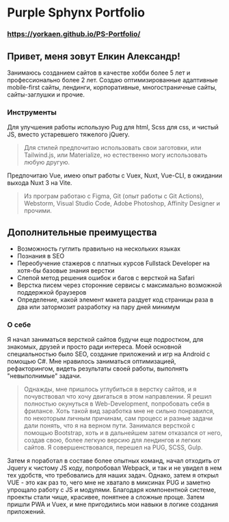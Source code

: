 # Purple Sphynx Portfolio

### https://yorkaen.github.io/PS-Portfolio/

## Привет, меня зовут Елкин Александр!

Занимаюсь созданием сайтов в качестве хобби более 5 лет и профессионально более 2 лет. Создаю оптимизированные адаптивные mobile-first сайты,  лендинги, корпоративные, многостраничные сайты, сайты-заглушки и прочие.

### Инструменты
Для улучшения работы использую Pug для html, Scss для css, и чистый JS, вместо устаревшего тяжелого jQuery.

>Для стилей предпочитаю использовать свои заготовки, или Tailwind.js, или Materialize, но естественно могу использовать любую другую.

Предпочитаю Vue, имею опыт работы с Vuex, Nuxt, Vue-CLI, в ожидании выхода Nuxt 3 на Vite.

>Из програм работаю с Figma, Git (опыт работы с Git Actions), Webstorm, Visual Studio Code, Adobe Photoshop, Affinity Designer и прочими.

## Дополнительные преимущества
+ Возможность гуглить правильно на нескольких языках
+ Познания в SEO
+ Переобучение стажеров с платных курсов Fullstack Developer на хотя-бы базовые знания верстки
+ Слепой метод решения ошибок и багов с версткой на Safari
+ Верстка писем через сторонние сервисы с максимально возможной поддержкой браузеров
+ Определение, какой элемент макета раздует код страницы раза в два или затормозит разработку на пару дней минимум


### О себе
Я начал заниматься версткой сайтов будучи еще подростком, для знакомых, друзей и просто ради интереса. Моей основной специальностью было SEO, создание приложений и игр на Android с помощью C#. Мне нравилось заниматься оптимизацией, рефакторингом, видеть результаты своей работы, выполнять "невыполнимые" задачи.

>Однажды, мне пришлось углубиться в верстку сайтов, и я почувствовал что хочу двигаться в этом направлении. Я решил полностью окунуться в Web-Development, попробовать себя в фрилансе. Хоть такой вид заработка мне не сильно понравился, по некоторым личным причинам, сам процесс и разные задачи дали понять, что я на верном пути. Занимался версткой с помощью Bootstrap, хоть и в дальнейшем затем отказался от него, создав свою, более легкую версию для лендингов и легких сайтов. Я совершенствовался, перешел на PUG, SCSS, Gulp.

Затем я поработал в составе более опытных команд, начал отходить от Jquery к чистому JS коду, попробовал Webpack, и так и не увидел в нем тех удобств, что требовались для наших задач. Однако, затем я открыл VUE - это как раз то, чего мне не хватало в миксинах PUG и заметно упрощало работу с JS и модулями. Благодаря компонентной системе, проекты стали чище, красивее, понятнее а сложные проще. Затем пришли PWA и Vuex, и мне пригодились мои навыки в логике создания приложений.
